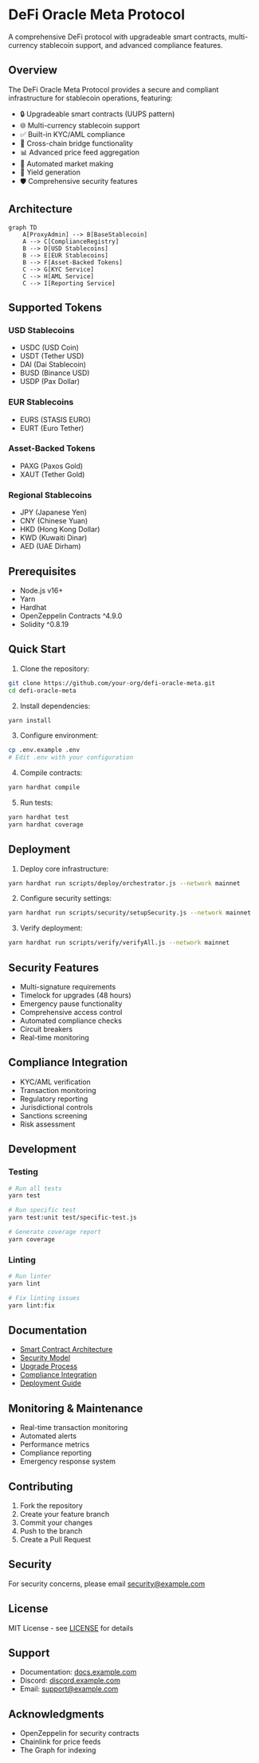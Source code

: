 # DeFi Oracle Meta Protocol

A comprehensive DeFi protocol with upgradeable smart contracts, multi-currency stablecoin support, and advanced compliance features.

## Overview

The DeFi Oracle Meta Protocol provides a secure and compliant infrastructure for stablecoin operations, featuring:

- 🔒 Upgradeable smart contracts (UUPS pattern)
- 🌐 Multi-currency stablecoin support
- ✅ Built-in KYC/AML compliance
- 🔄 Cross-chain bridge functionality
- 📊 Advanced price feed aggregation
- 💱 Automated market making
- 🏦 Yield generation
- 🛡️ Comprehensive security features

## Architecture

```mermaid
graph TD
    A[ProxyAdmin] --> B[BaseStablecoin]
    A --> C[ComplianceRegistry]
    B --> D[USD Stablecoins]
    B --> E[EUR Stablecoins]
    B --> F[Asset-Backed Tokens]
    C --> G[KYC Service]
    C --> H[AML Service]
    C --> I[Reporting Service]
```

## Supported Tokens

### USD Stablecoins
- USDC (USD Coin)
- USDT (Tether USD)
- DAI (Dai Stablecoin)
- BUSD (Binance USD)
- USDP (Pax Dollar)

### EUR Stablecoins
- EURS (STASIS EURO)
- EURT (Euro Tether)

### Asset-Backed Tokens
- PAXG (Paxos Gold)
- XAUT (Tether Gold)

### Regional Stablecoins
- JPY (Japanese Yen)
- CNY (Chinese Yuan)
- HKD (Hong Kong Dollar)
- KWD (Kuwaiti Dinar)
- AED (UAE Dirham)

## Prerequisites

- Node.js v16+
- Yarn
- Hardhat
- OpenZeppelin Contracts ^4.9.0
- Solidity ^0.8.19

## Quick Start

1. Clone the repository:

```bash
git clone https://github.com/your-org/defi-oracle-meta.git
cd defi-oracle-meta
```

2. Install dependencies:

```bash
yarn install
```

3. Configure environment:

```bash
cp .env.example .env
# Edit .env with your configuration
```

4. Compile contracts:

```bash
yarn hardhat compile
```

5. Run tests:

```bash
yarn hardhat test
yarn hardhat coverage
```

## Deployment

1. Deploy core infrastructure:

```bash
yarn hardhat run scripts/deploy/orchestrator.js --network mainnet
```

2. Configure security settings:

```bash
yarn hardhat run scripts/security/setupSecurity.js --network mainnet
```

3. Verify deployment:

```bash
yarn hardhat run scripts/verify/verifyAll.js --network mainnet
```

## Security Features

- Multi-signature requirements
- Timelock for upgrades (48 hours)
- Emergency pause functionality
- Comprehensive access control
- Automated compliance checks
- Circuit breakers
- Real-time monitoring

## Compliance Integration

- KYC/AML verification
- Transaction monitoring
- Regulatory reporting
- Jurisdictional controls
- Sanctions screening
- Risk assessment

## Development

### Testing

```bash
# Run all tests
yarn test

# Run specific test
yarn test:unit test/specific-test.js

# Generate coverage report
yarn coverage
```

### Linting

```bash
# Run linter
yarn lint

# Fix linting issues
yarn lint:fix
```

## Documentation

- [Smart Contract Architecture](docs/ARCHITECTURE.md)
- [Security Model](docs/SECURITY.md)
- [Upgrade Process](docs/UPGRADES.md)
- [Compliance Integration](docs/COMPLIANCE.md)
- [Deployment Guide](docs/DEPLOYMENT_CHECKLIST.md)

## Monitoring & Maintenance

- Real-time transaction monitoring
- Automated alerts
- Performance metrics
- Compliance reporting
- Emergency response system

## Contributing

1. Fork the repository
2. Create your feature branch
3. Commit your changes
4. Push to the branch
5. Create a Pull Request

## Security

For security concerns, please email security@example.com

## License

MIT License - see [LICENSE](LICENSE) for details

## Support

- Documentation: [docs.example.com](https://docs.example.com)
- Discord: [discord.example.com](https://discord.example.com)
- Email: support@example.com

## Acknowledgments

- OpenZeppelin for security contracts
- Chainlink for price feeds
- The Graph for indexing